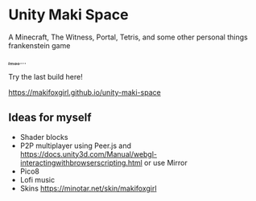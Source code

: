 # Unity Maki Space

A Minecraft, The Witness, Portal, Tetris, and some other personal things frankenstein game

*ₗₘₐₒ...*

Try the last build here!

https://makifoxgirl.github.io/unity-maki-space

## Ideas for myself

- Shader blocks
- P2P multiplayer using Peer.js and https://docs.unity3d.com/Manual/webgl-interactingwithbrowserscripting.html or use Mirror
- Pico8
- Lofi music
- Skins https://minotar.net/skin/makifoxgirl

